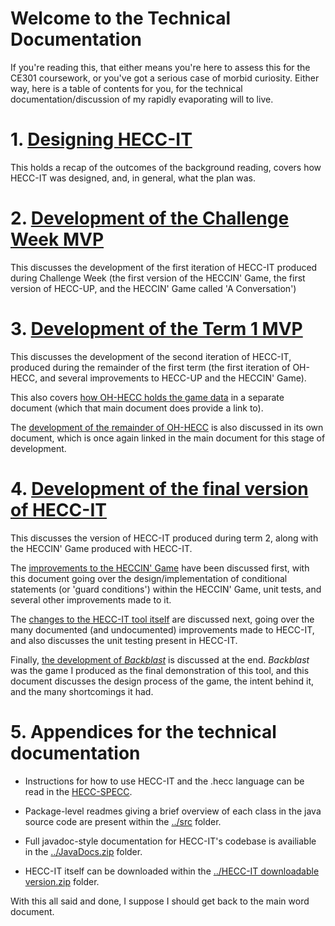 # Welcome to the Technical Documentation

If you're reading this, that either means you're here to assess this for the CE301 coursework,
or you've got a serious case of morbid curiosity. Either way, here is a table of contents for
you, for the technical documentation/discussion of my rapidly evaporating will to live.


# 1. [Designing HECC-IT](./Designing%20HECC-IT.md)

This holds a recap of the outcomes of the background reading, covers how HECC-IT was designed,
and, in general, what the plan was.

# 2. [Development of the Challenge Week MVP](./Development%20of%20the%20Challenge%20Week%20MVP.md)

This discusses the development of the first iteration of HECC-IT produced during Challenge Week
(the first version of the HECCIN' Game, the first version of HECC-UP, and the HECCIN' Game called
'A Conversation')

# 3. [Development of the Term 1 MVP](./Development%20of%20the%20Term%201%20MVP.md)

This discusses the development of the second iteration of HECC-IT, produced during the remainder of
the first term (the first iteration of OH-HECC, and several improvements to HECC-UP and the
HECCIN' Game).

This also covers [how OH-HECC holds the game data](./OH-HECC%20MVP%20editable%20passages,%20editable%20metadata,%20and%20GameDataObject.md)
in a separate document (which that main document does provide a link to).

The [development of the remainder of OH-HECC](./MVP%20Development%20of%20OH-HECC.md) is also discussed
in its own document, which is once again linked in the main document for this stage of development.

# 4. [Development of the final version of HECC-IT](./Final%20version%20development.md)

This discusses the version of HECC-IT produced during term 2, along with the HECCIN' Game produced with
HECC-IT.

The [improvements to the HECCIN' Game](./final%20version%20HECCIN'%20Game.md) have been discussed
first, with this document going over the design/implementation of conditional statements (or
'guard conditions') within the HECCIN' Game, unit tests, and several other improvements made to it.

The [changes to the HECC-IT tool itself](./final%20version%20of%20HECC-IT.md) are discussed
next, going over the many documented (and undocumented) improvements made to HECC-IT, and also
discusses the unit testing present in HECC-IT.

Finally, [the development of *Backblast*](./Backblast.md) is discussed at the end. *Backblast*
was the game I produced as the final demonstration of this tool, and this document discusses
the design process of the game, the intent behind it, and the many shortcomings it had.


# 5. Appendices for the technical documentation

* Instructions for how to use HECC-IT and the .hecc language can be read in the [HECC-SPECC](../Documentation%20for%20HECC-IT/HECC-SPECC.md).

* Package-level readmes giving a brief overview of each class in the java source code are present within the [../src](../src)
  folder.
  
* Full javadoc-style documentation for HECC-IT's codebase is availiable in the [../JavaDocs.zip](../JavaDocs.zip) folder.

* HECC-IT itself can be downloaded within the [../HECC-IT downloadable version.zip](../HECC-IT%20downloadable%20version.zip)
  folder.

With this all said and done, I suppose I should get back to the main word document.